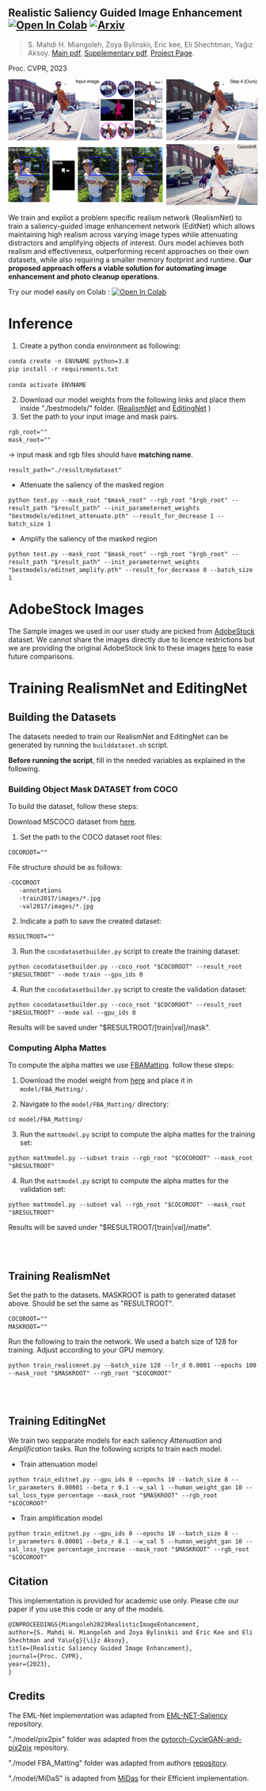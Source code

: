 ## Realistic Saliency Guided Image Enhancement [![Open In Colab](https://colab.research.google.com/assets/colab-badge.svg)]() [![Arxiv](http://img.shields.io/badge/cs.CV-arXiv-B31B1B.svg)]()


> S. Mahdi H. Miangoleh, Zoya Bylinskii, Eric kee, Eli Shechtman, Yağız Aksoy.
> [Main pdf](),
> [Supplementary pdf](),
> [Project Page](). 

Proc. CVPR, 2023

[![video](figures/teaser_n.jpg)]()

We train and expliot a problem specific realism network (RealismNet) to train a saliency-guided image enhancement network (EditNet) which allows maintaining high realism across varying image types while attenuating distractors and amplifying objects of interest. Ours model achieves both realism and effectiveness, outperforming recent approaches on their own datasets, while also requiring a smaller memory footprint and runtime. **Our proposed approach offers a viable solution for automating image enhancement and photo cleanup operations**.


Try our model easily on Colab : [![Open In Colab](https://colab.research.google.com/assets/colab-badge.svg)]()



# Inference

1. Create a python conda environment as following:

```
conda create -n ENVNAME python=3.8
pip install -r requirements.txt

conda activate ENVNAME
```

2. Download our model weights from the following links and place them inside "./bestmodels/" folder. ([RealismNet]() and [EditingNet]() ) 
3. Set the path to your input image and mask pairs. 
```
rgb_root=""
mask_root=""
```

-> input mask and rgb files should have **matching name**. 

```
result_path="./result/mydataset"
```

* Attenuate the saliency of the masked region
```
python test.py --mask_root "$mask_root" --rgb_root "$rgb_root" --result_path "$result_path" --init_parameternet_weights "bestmodels/editnet_attenuate.pth" --result_for_decrease 1 --batch_size 1
```
* Amplify the saliency of the masked region
```
python test.py --mask_root "$mask_root" --rgb_root "$rgb_root" --result_path "$result_path" --init_parameternet_weights "bestmodels/editnet_amplify.pth" --result_for_decrease 0 --batch_size 1
```

# AdobeStock Images

The Sample images we used in our user study are picked from [AdobeStock](https://stock.adobe.com) dataset. We cannot share the images directly due to licence restrictions but we are providing the original AdobeStock link to these images [here](./scripts/adobestockdatasetlink.md) to ease future comparisons.  

# Training RealismNet and EditingNet

## Building the Datasets
The datasets needed to train our RealismNet and EditingNet can be generated by running the `builddataset.sh` script. 

**Before running the script**, fill in the needed variables as explained in the following.

### Building Object Mask DATASET from COCO

To build the dataset, follow these steps:

Download MSCOCO dataset from [here](https://cocodataset.org/#home).

1. Set the path to the COCO dataset root files:
```
COCOROOT=""
```

File structure should be as follows:

```
-COCOROOT
   -annotations
   -train2017/images/*.jpg
   -val2017/images/*.jpg
```

2. Indicate a path to save the created dataset:
```
RESULTROOT=""
```

3. Run the `cocodatasetbuilder.py` script to create the training dataset:
```
python cocodatasetbuilder.py --coco_root "$COCOROOT" --result_root "$RESULTROOT" --mode train --gpu_ids 0
```

4. Run the `cocodatasetbuilder.py` script to create the validation dataset:
```
python cocodatasetbuilder.py --coco_root "$COCOROOT" --result_root "$RESULTROOT" --mode val --gpu_ids 0
```

Results will be saved under "$RESULTROOT/[train|val]/mask".

### Computing Alpha Mattes

To compute the alpha mattes we use [FBAMatting]((https://github.com/MarcoForte/FBA_Matting)). follow these steps:

1. Download the model weight from [here](https://drive.google.com/uc?id=1T_oiKDE_biWf2kqexMEN7ObWqtXAzbB1) and place it in `model/FBA_Matting/` .

2. Navigate to the `model/FBA_Matting/` directory:
```
cd model/FBA_Matting/
```

3. Run the `mattmodel.py` script to compute the alpha mattes for the training set:
```
python mattmodel.py --subset train --rgb_root "$COCOROOT" --mask_root "$RESULTROOT"
```

4. Run the `mattmodel.py` script to compute the alpha mattes for the validation set:
```
python mattmodel.py --subset val --rgb_root "$COCOROOT" --mask_root "$RESULTROOT"
```

Results will be saved under "$RESULTROOT/[train|val]/matte".

<br/><br/>

## Training RealismNet

Set the path to the datasets. MASKROOT is path to generated dataset above. Should be set the same as "RESULTROOT". 
```
COCOROOT=""
MASKROOT=""
```

Run the following to train the network. We used a batch size of 128 for training. Adjust according to your GPU memory. 
```
python train_realismnet.py --batch_size 128 --lr_d 0.0001 --epochs 100 --mask_root "$MASKROOT" --rgb_root "$COCOROOT"
```

<br/><br/>

## Training EditingNet

We train two sepparate models for each saliency *Attenuation* and *Amplification* tasks. Run the following scripts to train each model. 

* Train attenuation model
```
python train_editnet.py --gpu_ids 0 --epochs 10 --batch_size 8 --lr_parameters 0.00001 --beta_r 0.1 --w_sal 1 --human_weight_gan 10 --sal_loss_type percentage --mask_root "$MASKROOT" --rgb_root "$COCOROOT"
```                   

* Train amplification model

```
python train_editnet.py --gpu_ids 0 --epochs 10 --batch_size 8 --lr_parameters 0.00001 --beta_r 0.1 --w_sal 5 --human_weight_gan 10 --sal_loss_type percentage_increase --mask_root "$MASKROOT" --rgb_root "$COCOROOT"
```

## Citation

This implementation is provided for academic use only. Please cite our paper if you use this code or any of the models.
```
@INPROCEEDINGS{Miangoleh2023RealisticImageEnhancement,
author={S. Mahdi H. Miangoleh and Zoya Bylinskii and Eric Kee and Eli Shechtman and Ya\u{g}{\i}z Aksoy},
title={Realistic Saliency Guided Image Enhancement},
journal={Proc. CVPR},
year={2023},
}
```

## Credits

The EML-Net implementation was adapted from [EML-NET-Saliency](https://github.com/SenJia/EML-NET-Saliency) repository.

"./model/pix2pix" folder was adapted from the [pytorch-CycleGAN-and-pix2pix](https://github.com/junyanz/pytorch-CycleGAN-and-pix2pix) repository. 

"./model FBA_Matting" folder was adapted from authors [repository](https://github.com/MarcoForte/FBA_Matting).

"./model/MiDaS" is adapted from [MiDas](https://github.com/intel-isl/MiDaS/tree/v2) for their Efficient implementation.   

